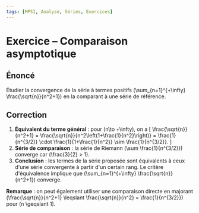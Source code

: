 ```yaml
---
tags: [MPSI, Analyse, Séries, Exercices]
---
```


# Exercice – Comparaison asymptotique

## Énoncé
Étudier la convergence de la série à termes positifs \(\sum_{n=1}^{+\infty} \frac{\sqrt{n}}{n^2+1}\) en la comparant à une série de référence.

## Correction
1. **Équivalent du terme général** : pour \(n\to +\infty\), on a
   \[
   \frac{\sqrt{n}}{n^2+1} = \frac{\sqrt{n}}{n^2\left(1+\frac{1}{n^2}\right)} = \frac{1}{n^{3/2}} \cdot \frac{1}{1+\frac{1}{n^2}} \sim \frac{1}{n^{3/2}}.
   \]
2. **Série de comparaison** : la série de Riemann \(\sum \frac{1}{n^{3/2}}\) converge car \(\frac{3}{2} > 1\).
3. **Conclusion** : les termes de la série proposée sont équivalents à ceux d'une série convergente à partir d'un certain rang. Le critère d'équivalence implique que \(\sum_{n=1}^{+\infty} \frac{\sqrt{n}}{n^2+1}\) converge.

**Remarque** : on peut également utiliser une comparaison directe en majorant \(\frac{\sqrt{n}}{n^2+1} \leqslant \frac{\sqrt{n}}{n^2} = \frac{1}{n^{3/2}}\) pour \(n \geqslant 1\).

